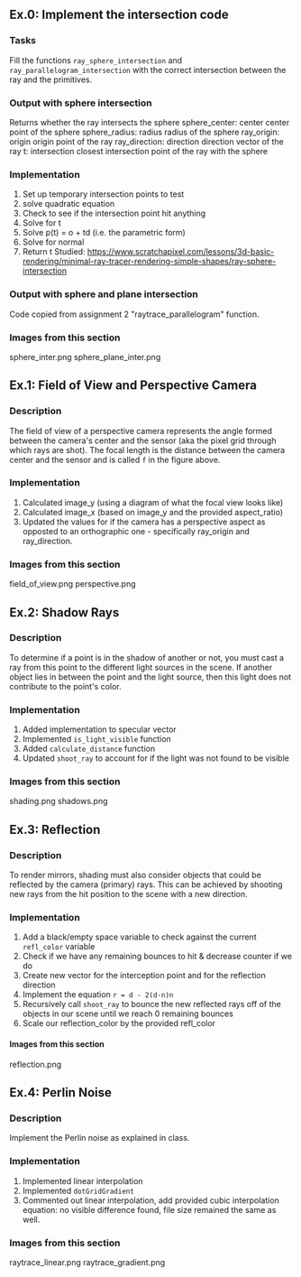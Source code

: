 Ex.0: Implement the intersection code
-------------------------------------

### Tasks
Fill the functions `ray_sphere_intersection` and `ray_parallelogram_intersection` with the correct intersection between the ray and the primitives.

### Output with sphere intersection
Returns whether the ray intersects the sphere
    sphere_center:  center center point of the sphere
    sphere_radius: radius radius of the sphere
    ray_origin: origin origin point of the ray
    ray_direction: direction direction vector of the ray
    t: intersection closest intersection point of the ray with the sphere

### Implementation
1. Set up temporary intersection points to test
2. solve quadratic equation
3. Check to see if the intersection point hit anything
4. Solve for t
5. Solve p(t) = o + td (i.e. the parametric form)
6. Solve for normal
7. Return t
Studied: https://www.scratchapixel.com/lessons/3d-basic-rendering/minimal-ray-tracer-rendering-simple-shapes/ray-sphere-intersection

### Output with sphere and plane intersection
Code copied from assignment 2 "raytrace_parallelogram" function.

### Images from this section
sphere_inter.png
sphere_plane_inter.png


Ex.1: Field of View and Perspective Camera
------------------------------------------

### Description
The field of view of a perspective camera represents the angle formed between the camera's center and the sensor (aka the pixel grid through which rays are shot). The focal length is the distance between the camera center and the sensor and is called `f` in the figure above.

### Implementation
1. Calculated image_y (using a diagram of what the focal view looks like)
2. Calculated image_x (based on image_y and the provided aspect_ratio)
3. Updated the values for if the camera has a perspective aspect as opposted to an orthographic one - specifically ray_origin and ray_direction.

### Images from this section
field_of_view.png
perspective.png


Ex.2: Shadow Rays
-----------------

### Description
To determine if a point is in the shadow of another or not, you must cast a ray from this point to the different light sources in the scene. If another object lies in between the point and the light source, then this light does not contribute to the point's color.

### Implementation
1. Added implementation to specular vector
2. Implemented `is_light_visible` function
3. Added `calculate_distance` function
4. Updated `shoot_ray` to account for if the light was not found to be visible

### Images from this section
shading.png
shadows.png


Ex.3: Reflection
----------------

### Description
To render mirrors, shading must also consider objects that could be reflected by the camera (primary) rays. This can be achieved by shooting new rays from the hit position to the scene with a new direction.

### Implementation
1. Add a black/empty space variable to check against the current `refl_color` variable
2. Check if we have any remaining bounces to hit & decrease counter if we do
3. Create new vector for the interception point and for the reflection direction
4. Implement the equation `r = d - 2(d·n)n`
5. Recursively call `shoot_ray` to bounce the new reflected rays off of the objects in our scene until we reach 0 remaining bounces
6. Scale our reflection_color by the provided refl_color

#### Images from this section
reflection.png


Ex.4: Perlin Noise
------------------

### Description
Implement the Perlin noise as explained in class.

### Implementation
1. Implemented linear interpolation
2. Implemented `dotGridGradient`
3. Commented out linear interpolation, add provided cubic interpolation equation: no visible difference found, file size remained the same as well.

### Images from this section
raytrace_linear.png
raytrace_gradient.png
